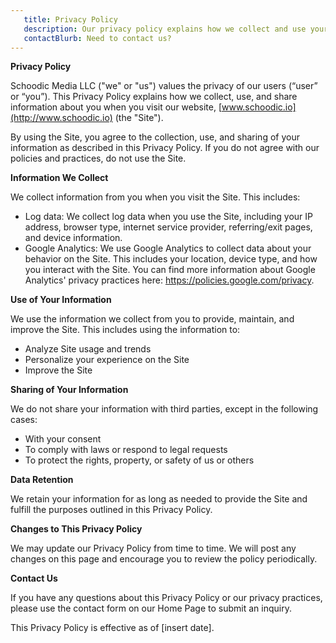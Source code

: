 ```yaml
---
   title: Privacy Policy
   description: Our privacy policy explains how we collect and use your personal data.
   contactBlurb: Need to contact us?
---
```


**Privacy Policy**

Schoodic Media LLC ("we" or "us") values the privacy of our users (“user” or “you”). This Privacy Policy explains how we collect, use, and share information about you when you visit our website, [www.schoodic.io](http://www.schoodic.io) (the "Site").

By using the Site, you agree to the collection, use, and sharing of your information as described in this Privacy Policy. If you do not agree with our policies and practices, do not use the Site.

**Information We Collect**

We collect information from you when you visit the Site. This includes:

- Log data: We collect log data when you use the Site, including your IP address, browser type, internet service provider, referring/exit pages, and device information.
- Google Analytics: We use Google Analytics to collect data about your behavior on the Site. This includes your location, device type, and how you interact with the Site. You can find more information about Google Analytics' privacy practices here: https://policies.google.com/privacy.

**Use of Your Information**

We use the information we collect from you to provide, maintain, and improve the Site. This includes using the information to:

- Analyze Site usage and trends
- Personalize your experience on the Site
- Improve the Site

**Sharing of Your Information**

We do not share your information with third parties, except in the following cases:

- With your consent
- To comply with laws or respond to legal requests
- To protect the rights, property, or safety of us or others

**Data Retention**

We retain your information for as long as needed to provide the Site and fulfill the purposes outlined in this Privacy Policy.

**Changes to This Privacy Policy**

We may update our Privacy Policy from time to time. We will post any changes on this page and encourage you to review the policy periodically.

**Contact Us**

If you have any questions about this Privacy Policy or our privacy practices, please use the contact form on our Home Page to submit an inquiry.

This Privacy Policy is effective as of [insert date].